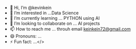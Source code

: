 - 👋 Hi, I’m @kevinkein 
- 👀 I’m interested in ...Data Science
- 🌱 I’m currently learning ... PYTHON using AI
- 💞️ I’m looking to collaborate on ... AI projects
- 📫 How to reach me ... throuh email keinkein72@gmail.com
- 😄 Pronouns: ...
- ⚡ Fun fact: ...</>

<!---
kevinkein/kevinkein is a ✨ special ✨ repository because its `README.md` (this file) appears on your GitHub profile.
You can click the Preview link to take a look at your changes.
--->
